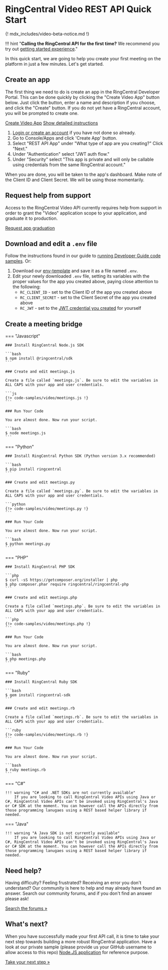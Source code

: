 # RingCentral Video REST API Quick Start

{! mdx_includes/video-beta-notice.md !}

!!! hint "**Calling the RingCentral API for the first time?** We recommend you try out [getting started experience](../../getting-started/index.md)."

In this quick start, we are going to help you create your first meeting on the platform in just a few minutes. Let's get started.

## Create an app

The first thing we need to do is create an app in the RingCentral Developer Portal. This can be done quickly by clicking the "Create Video App" button below. Just click the button, enter a name and description if you choose, and click the "Create" button. If you do not yet have a RingCentral account, you will be prompted to create one.

<a target="_new" href="https://developer.ringcentral.com/new-app?name=Video+Quick+Start+App&desc=A+simple+app+to+demo+creating+a+meeting+on+RingCentral&grantType=PersonalJWT&public=false&type=ServerOther&carriers=7710,7310,3420&permissions=Video&redirectUri=&utm_source=devguide&utm_medium=button&utm_campaign=quickstart" class="btn btn-primary">Create Video App</a>
<a class="btn-link btn-collapse" data-toggle="collapse" href="#create-app-instructions" role="button" aria-expanded="false" aria-controls="create-app-instructions">Show detailed instructions</a>

<div class="collapse" id="create-app-instructions">
<ol>
<li><a href="https://developer.ringcentral.com/login.html#/">Login or create an account</a> if you have not done so already.</li>
<li>Go to Console/Apps and click 'Create App' button.</li>
<li>Select "REST API App" under "What type of app are you creating?" Click "Next."</li>
<li>Under "Authentication" select "JWT auth flow."
<li>Under "Security" select "This app is private and will only be callable using credentials from the same RingCentral account."</li>
</ol>
</div>

When you are done, you will be taken to the app's dashboard. Make note of the Client ID and Client Secret. We will be using those momentarily.

## Request help from support

Access to the RingCentral Video API currently requires help from support in order to grant the "Video" application scope to your application, and graduate it to production. 

<a target="_new" class="btn btn-primary" href="https://docs.google.com/forms/d/e/1FAIpQLSfwFYQLx2wTidwcGt3ZEkfnwvUIcrIdshEcH2EYQwTbZUeWyA/viewform?usp=sf_link">Request app graduation</a>

## Download and edit a `.env` file
	
Follow the instructions found in our guide to [running Developer Guide code samples](../../basics/code-samples.md). Or:
	
1. Download our [env-template](https://raw.githubusercontent.com/ringcentral/ringcentral-api-docs/main/code-samples/env-template) and save it as a file named `.env`.
2. Edit your newly downloaded `.env` file, setting its variables with the proper values for the app you created above, paying close attention to the following:
     * `RC_CLIENT_ID` - set to the Client ID of the app you created above
     * `RC_CLIENT_SECRET` - set to the Client Secret of the app you created above
     * `RC_JWT` - set to the [JWT credential you created](../../getting-started/create-credential.md) for yourself

## Create a meeting bridge

=== "Javascript"

    ### Install RingCentral Node.js SDK

    ```bash
    $ npm install @ringcentral/sdk
    ```

    ### Create and edit meetings.js

    Create a file called `meetings.js`. Be sure to edit the variables in ALL CAPS with your app and user credentials.

    ```js
	{!> code-samples/video/meetings.js !}
	```

    ### Run Your Code

    You are almost done. Now run your script.

    ```bash
    $ node meetings.js
    ```

=== "Python"

    ### Install RingCentral Python SDK (Python version 3.x recommended)

    ```bash
    $ pip install ringcentral
    ```

    ### Create and edit meetings.py

    Create a file called `meetings.py`. Be sure to edit the variables in ALL CAPS with your app and user credentials.

    ```python
    {!> code-samples/video/meetings.py !}
    ```

    ### Run Your Code

    You are almost done. Now run your script.

    ```bash
    $ python meetings.py
    ```

=== "PHP"

    ### Install RingCentral PHP SDK

    ```php
    $ curl -sS https://getcomposer.org/installer | php
    $ php composer.phar require ringcentral/ringcentral-php
    ```

    ### Create and edit meetings.php

    Create a file called `meetings.php`. Be sure to edit the variables in ALL CAPS with your app and user credentials. 

    ```php
    {!> code-samples/video/meetings.php !}
    ```

    ### Run Your Code

    You are almost done. Now run your script.

    ```bash
    $ php meetings.php
    ```
=== "Ruby"

    ### Install RingCentral Ruby SDK

    ```bash
    $ gem install ringcentral-sdk
    ```

    ### Create and edit meetings.rb

    Create a file called `meetings.rb`. Be sure to edit the variables in ALL CAPS with your app and user credentials.

    ```ruby
	{!> code-samples/video/meetings.rb !}
    ```

    ### Run Your Code

    You are almost done. Now run your script.

    ```bash
    $ ruby meetings.rb
    ```

=== "C#"

    !!! warning "C# and .NET SDKs are not currently available"
	    If you are looking to call RingCentral Video APIs using Java or C#, RingCentral Video APIs can't be invoked using RingCentral's Java or C# SDK at the moment. You can however call the APIs directly from those programming lanugaes using a REST based helper library if needed.

=== "Java" 

    !!! warning "A Java SDK is not currently available"
        If you are looking to call RingCentral Video APIs using Java or C#, RingCentral Video APIs can't be invoked using RingCentral's Java or C# SDK at the moment. You can however call the APIs directly from those programming lanugaes using a REST based helper library if needed.

## Need help?

Having difficulty? Feeling frustrated? Receiving an error you don't understand? Our community is here to help and may already have found an answer. Search our community forums, and if you don't find an answer please ask!

<a target="_new" href="https://forums.developers.ringcentral.com/search.html?c=11&includeChildren=false&f=&type=question+OR+kbentry+OR+answer+OR+topic&redirect=search%2Fsearch&sort=relevance&q=meetings">Search the forums &raquo;</a>

## What's next?

When you have successfully made your first API call, it is time to take your next step towards building a more robust RingCentral application. Have a look at our private sample (please provide us your GitHub username to allow access to this repo) [Node.JS application](https://github.com/ringcentral/ringcentral-video-js-demo) for reference purpose.

<a class="btn btn-success btn-lg" href="https://ringcentral-ringcentral-video-api-docs.readthedocs-hosted.com/en/latest/sample-app">Take your next step &raquo;</a>

